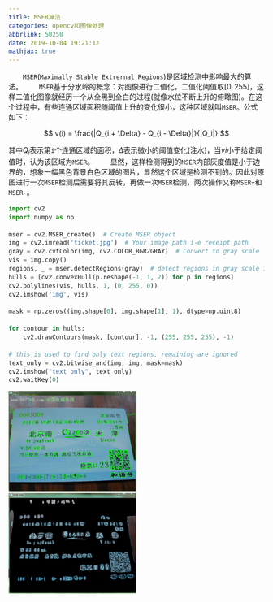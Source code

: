 ```yaml
---
title: MSER算法
categories: opencv和图像处理
abbrlink: 50250
date: 2019-10-04 19:21:12
mathjax: true
---
```

&emsp;&emsp;`MSER`(`Maximally Stable Extrernal Regions`)是区域检测中影响最大的算法。
&emsp;&emsp;`MSER`基于分水岭的概念：对图像进行二值化，二值化阈值取$[0, 255]$，这样二值化图像就经历一个从全黑到全白的过程(就像水位不断上升的俯瞰图)。在这个过程中，有些连通区域面积随阈值上升的变化很小，这种区域就叫`MSER`。公式如下：

$$
v(i) = \frac{|Q_{i + \Delta} - Q_{i - \Delta}|}{|Q_i|}
$$

其中$Q_i$表示第`i`个连通区域的面积，$\Delta$表示微小的阈值变化(注水)，当$vi$小于给定阈值时，认为该区域为`MSER`。
&emsp;&emsp;显然，这样检测得到的`MSER`内部灰度值是小于边界的，想象一幅黑色背景白色区域的图片，显然这个区域是检测不到的。因此对原图进行一次`MSER`检测后需要将其反转，再做一次`MSER`检测，两次操作又称`MSER+`和`MSER-`。

``` python
import cv2
import numpy as np
​
mser = cv2.MSER_create()  # Create MSER object
img = cv2.imread('ticket.jpg')  # Your image path i-e receipt path
gray = cv2.cvtColor(img, cv2.COLOR_BGR2GRAY)  # Convert to gray scale
vis = img.copy()
regions, _ = mser.detectRegions(gray)  # detect regions in gray scale image
hulls = [cv2.convexHull(p.reshape(-1, 1, 2)) for p in regions]
cv2.polylines(vis, hulls, 1, (0, 255, 0))
cv2.imshow('img', vis)

mask = np.zeros((img.shape[0], img.shape[1], 1), dtype=np.uint8)

for contour in hulls:
    cv2.drawContours(mask, [contour], -1, (255, 255, 255), -1)

# this is used to find only text regions, remaining are ignored
text_only = cv2.bitwise_and(img, img, mask=mask)
cv2.imshow("text only", text_only)
cv2.waitKey(0)
```

<img src="./MSER算法/1.png" width=50%>

<img src="./MSER算法/2.png" width=50%>